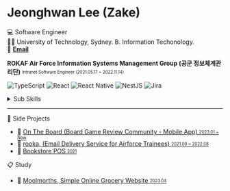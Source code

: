 # Jeonghwan Lee (Zake)
💻 Software Engineer   
👨‍🎓 University of Technology, Sydney. B. Information Techonology.  
📌 **[Email](mailto:floatim00@gmail.com)**

**ROKAF Air Force Information Systems Management Group (공군 정보체계관리단)** <sub><sup> Intranet Software Engineer (2021.05.17 ~ 2022.11.14)</sup></sub>

![TypeScript](https://img.shields.io/badge/-TypeScript-3178C6?style=flat-square&logo=TypeScript&logoColor=white)
![React](https://img.shields.io/badge/react-%2320232a.svg?style=flat-square&logo=react&logoColor=%2361DAFB)
![React Native](https://img.shields.io/badge/react_native-%2320232a.svg?style=flat-square&logo=react&logoColor=%2361DAFB)
![NestJS](https://img.shields.io/badge/nestjs-%23E0234E.svg?style=flat-square&logo=nestjs&logoColor=white)
![Jira](https://img.shields.io/badge/jira-%230A0FFF.svg?style=flat-square&logo=jira&logoColor=white)

<details>
<summary>Sub Skills</summary>
<p></p>

![Java](https://img.shields.io/badge/-Java-%23ED8B00?style=flat-square&logo=Java&logoColor=white)
![Spring](https://img.shields.io/badge/-Spring-6DB33F?style=flat-square&logo=Spring&logoColor=white)
![Vue.js](https://img.shields.io/badge/vuejs-%2335495e.svg?style=flat-square&logo=vuedotjs&logoColor=%234FC08D)
![MySQL](https://img.shields.io/badge/-MySQL-00758F?style=flat-square&logo=mysql&logoColor=white)

</details>

___

📁 Side Projects
- 📃 [On The Board (Board Game Review Community - Mobile App) <sub><sup>2023.01 ~ Now</sup></sub>](https://github.com/super-board/app)
- 📃 [rooka, (Email Delivery Service for Airforce Trainees) <sub><sup>2021.09 ~ 2022.08</sup></sub>](https://github.com/zake-dev/rooka-web-front)
- 📃 [Bookstore POS <sub><sup>2021</sup></sub>](https://github.com/zake-dev/bookstore-pos-react)

📋 Study
- 📃 [Moolmorths, Simple Online Grocery Website <sub><sup>2023.04</sup></sub>](https://github.com/zake-dev/online-grocery-store-webapp)

<!---
[![zale-dev's github stats](https://github-readme-stats.vercel.app/api?username=zake-dev)](https://github.com/zake-dev)
[![Top Langs](https://github-readme-stats.vercel.app/api/top-langs/?username=zake-dev&layout=compact)](https://github.com/zake-dev/github-readme-stats)
-->
